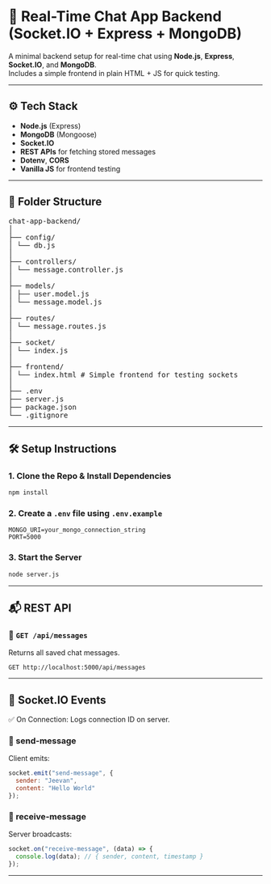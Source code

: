 # 📡 Real-Time Chat App Backend (Socket.IO + Express + MongoDB)

A minimal backend setup for real-time chat using **Node.js**, **Express**, **Socket.IO**, and **MongoDB**.  
Includes a simple frontend in plain HTML + JS for quick testing.

---

## ⚙️ Tech Stack

- **Node.js** (Express)
- **MongoDB** (Mongoose)
- **Socket.IO**
- **REST APIs** for fetching stored messages
- **Dotenv**, **CORS**
- **Vanilla JS** for frontend testing

---

## 📁 Folder Structure

<pre>
chat-app-backend/
│
├── config/
│ └── db.js
│
├── controllers/
│ └── message.controller.js
│
├── models/
│ ├── user.model.js
│ └── message.model.js
│
├── routes/
│ └── message.routes.js
│
├── socket/
│ └── index.js
│
├── frontend/
│ └── index.html # Simple frontend for testing sockets
│
├── .env
├── server.js
├── package.json
└── .gitignore
</pre>

---

## 🛠️ Setup Instructions

### 1. Clone the Repo & Install Dependencies
```bash
npm install
```

### 2. Create a `.env` file using `.env.example`
   ```env
   MONGO_URI=your_mongo_connection_string
   PORT=5000
   ```

### 3. Start the Server
```bash
node server.js
```

---

## 📬 REST API

### 🔹 `GET /api/messages`  
Returns all saved chat messages.

```http
GET http://localhost:5000/api/messages
```

---

## 🔌 Socket.IO Events
✅ On Connection:
Logs connection ID on server.

### 🔹 send-message
Client emits:

```js
socket.emit("send-message", {
  sender: "Jeevan",
  content: "Hello World"
});
```

### 🔹 receive-message
Server broadcasts:

```js
socket.on("receive-message", (data) => {
  console.log(data); // { sender, content, timestamp }
});
```

---
